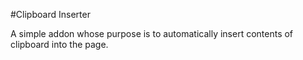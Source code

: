 #Clipboard Inserter

A simple addon whose purpose is to automatically insert contents of clipboard into the page.
